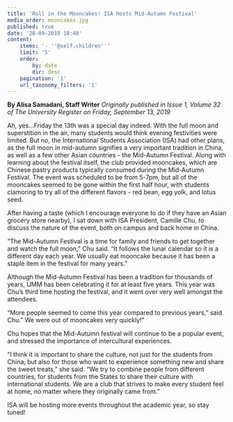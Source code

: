 ```yaml
---
title: 'Roll in the Mooncakes! ISA Hosts Mid-Autumn Festival'
media_order: mooncakes.jpg
published: true
date: '28-09-2019 18:48'
content:
    items: '- ''@self.children'''
    limit: '5'
    order:
        by: date
        dir: desc
    pagination: '1'
    url_taxonomy_filters: '1'
---
```


**By Alisa Samadani, Staff Writer** _Originally published in Issue 1, Volume 32 of The University Register on Friday, September 13, 2019_

Ah, yes...Friday the 13th was a special day indeed. With the full moon and superstition in the air, many students would think evening festivities were limited. But no, the International Students Association (ISA) had other plans, as the full moon in mid-autumn signifies a very important tradition in China, as well as a few other
Asian countries - the Mid-Autumn Festival. Along with learning about the festival itself, the club provided mooncakes, which are Chinese pastry products typically consumed during the Mid-Autumn Festival. The event was scheduled to be from 5-7pm, but all of the mooncakes seemed to be gone within the first half hour, with
students clamoring to try all of the different flavors - red bean, egg yolk, and lotus seed.

After having a taste (which I encourage everyone to do if they have an Asian grocery store nearby), I sat down with ISA President, Camille Chu, to discuss the nature of the event, both on campus and back home in China.

“The Mid-Autumn Festival is a time for family and friends to get together and watch the full moon,” Chu said. “It follows the lunar calendar so it is a different day each year. We usually eat mooncake because it has been a staple item in the festival for many years.”

Although the Mid-Autumn Festival has been a tradition for thousands of years, UMM has been celebrating it for at least five years. This year was Chu’s third time hosting the festival, and it went over very well amongst the attendees.

“More people seemed to come this year compared to previous years,” said Chu.” We were out of mooncakes very quickly!”

Chu hopes that the Mid-Autumn festival will continue to be a popular event, and stressed the importance of intercultural experiences.

“I think it is important to share the culture, not just for the students from China, but also for those who want to experience something new and share the sweet treats,” she said. “We try to combine people from different countries, for students from the States to share their culture with international students. We are a club that strives
to make every student feel at home, no matter where they originally came from.”

ISA will be hosting more events throughout the academic year, so stay tuned!